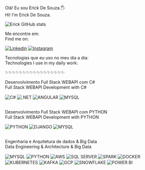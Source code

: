 Olá! Eu sou Erick De Souza.🖐️<br>
Hi! I'm Erick De Souza.<br>

![Erick GitHub stats](https://github-readme-stats.vercel.app/api?username=ErickDeSouza567&show_icons=true&theme=tokyonight)

Me encontre em:<br>
Find me on:<br>

[![Linkedin](https://img.shields.io/badge/LinkedIn-0077B5?style=for-the-badge&logo=linkedin&logoColor=white)](https://www.linkedin.com/in/erick-de-souza-245b09191/)
[![Instagram](https://img.shields.io/badge/Instagram-E4405F?style=for-the-badge&logo=instagram&logoColor=white)](https://www.instagram.com/erick_x22/)

Tecnologias que eu uso no meu dia a dia:<br> 
Technologies I use in my daily work:<br>

✨✨✨✨✨✨✨✨✨✨✨✨✨✨✨✨✨

Desenvolvimento Full Stack WEBAPI com C# <br>
Full Stack WEBAPI Development with C# <br>
<div style="display: inline_block">
  <img align="center" alt="C#" src="https://img.shields.io/badge/C%23-239120?style=for-the-badge&logo=c-sharp&logoColor=white" />
  <img align="center" alt=".NET" src="https://img.shields.io/badge/.NET-5C2D91?style=for-the-badge&logo=.net&logoColor=white" />
  <img align="center" alt="ANGULAR" src="https://img.shields.io/badge/Angular-DD0031?style=for-the-badge&logo=angular&logoColor=white" />
  <img align="center" alt="MYSQL" src="https://img.shields.io/badge/MySQL-00000F?style=for-the-badge&logo=mysql&logoColor=white" />
</div><br/>


Desenvolvimento Full Stack WEBAPI com PYTHON <br>
Full Stack WEBAPI Development with PYTHON <br>

<div style="display: inline_block">
  <img align="center" alt="PYTHON" src="https://img.shields.io/badge/Python-3776AB?style=for-the-badge&logo=python&logoColor=white" />
  <img align="center" alt="DJANGO" src="https://img.shields.io/badge/Django-092E20?style=for-the-badge&logo=django&logoColor=white" />
  <img align="center" alt="MYSQL" src="https://img.shields.io/badge/MySQL-00000F?style=for-the-badge&logo=mysql&logoColor=white" />
</div><br/>


Engenharia e Arquitetura de dados & Big Data <br>
Data Engineering & Architecture & Big Data <br>
<div style="display: inline_block">
  <img align="center" alt="MYSQL" src="https://img.shields.io/badge/MySQL-00000F?style=for-the-badge&logo=mysql&logoColor=white" />
  <img align="center" alt="PYTHON" src="https://img.shields.io/badge/Python-3776AB?style=for-the-badge&logo=python&logoColor=white" />
  <img align="center" alt="AWS" src="https://img.shields.io/badge/Amazon_AWS-FF9900?style=for-the-badge&logo=amazonaws&logoColor=white" />
  <img align="center" alt="SQL SERVER" src="https://img.shields.io/badge/Microsoft_SQL_Server-CC2927?style=for-the-badge&logo=microsoft-sql-server&logoColor=white" />
  <img align="center" alt="SPARK" src="https://img.shields.io/badge/Apache%20Spark-FDEE21?style=flat-square&logo=apachespark&logoColor=black" />
  <img align="center" alt="DOCKER" src="https://img.shields.io/badge/Docker-2496ED?style=for-the-badge&logo=docker&logoColor=white" />
  <img align="center" alt="KUBERNETES" src="https://img.shields.io/badge/Kubernetes-326CE5?style=for-the-badge&logo=kubernetes&logoColor=white" />
  <img align="center" alt="KAFKA" src="https://img.shields.io/badge/Apache%20Kafka-231F20?style=for-the-badge&logo=apachekafka&logoColor=white" />
  <img align="center" alt="GCP" src="https://img.shields.io/badge/Google_Cloud-4285F4?style=for-the-badge&logo=googlecloud&logoColor=white" />
  <img align="center" alt="SNOWFLAKE" src="https://img.shields.io/badge/Snowflake-00A3E0?style=for-the-badge&logo=snowflake&logoColor=white" />
  <img align="center" alt="POWER BI" src="https://img.shields.io/badge/Power_BI-000000?style=for-the-badge&logo=powerbi&logoColor=F2C811" />
</div><br/>
